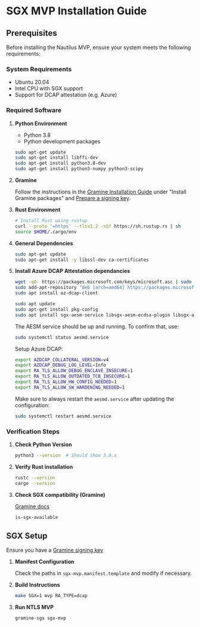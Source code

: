 # **SGX MVP Installation Guide**

## Prerequisites

Before installing the Nautilus MVP, ensure your system meets the following requirements:

### System Requirements

* Ubuntu 20.04
* Intel CPU with SGX support
* Support for DCAP attestation (e.g. Azure)

### Required Software

1. **Python Environment**
    - Python 3.8
    - Python development packages

    ```sh
    sudo apt-get update
    sudo apt-get install libffi-dev
    sudo apt-get install python3.8-dev
    sudo apt-get install python3-numpy python3-scipy
    ```

2. **Gramine**

    Follow the instructions in the [Gramine Installation Guide](https://gramine.readthedocs.io/en/stable/installation.html#install-gramine-packages-1) under "Install Gramine packages" and [Prepare a signing key](https://gramine.readthedocs.io/en/stable/quickstart.html#prepare-a-signing-key).

3. **Rust Environment**

    ```sh
    # Install Rust using rustup
    curl --proto '=https' --tlsv1.2 -sSf https://sh.rustup.rs | sh
    source $HOME/.cargo/env
    ```

4. **General Dependencies**

    ```sh
    sudo apt-get update
    sudo apt-get install -y libssl-dev ca-certificates
    ```

5. **Install Azure DCAP Attestation dependancies**

    ```sh
    wget -qO- https://packages.microsoft.com/keys/microsoft.asc | sudo apt-key add
    sudo add-apt-repository "deb [arch=amd64] https://packages.microsoft.com/ubuntu/`lsb_release -rs`/prod `lsb_release -cs` main"
    sudo apt install az-dcap-client

    sudo apt update
    sudo apt-get install pkg-config
    sudo apt install sgx-aesm-service libsgx-aesm-ecdsa-plugin libsgx-aesm-quote-ex-plugin
    ```

    The AESM service should be up and running. To confirm that, use:

    ```sh
    sudo systemctl status aesmd.service
    ```

    Setup Azure DCAP:

    ```sh
    export AZDCAP_COLLATERAL_VERSION=v4
    export AZDCAP_DEBUG_LOG_LEVEL=Info
    export RA_TLS_ALLOW_DEBUG_ENCLAVE_INSECURE=1
    export RA_TLS_ALLOW_OUTDATED_TCB_INSECURE=1
    export RA_TLS_ALLOW_HW_CONFIG_NEEDED=1
    export RA_TLS_ALLOW_SW_HARDENING_NEEDED=1
    ```

    Make sure to always restart the `aesmd.service` after updating the configuration:

    ```sh
    sudo systemctl restart aesmd.service
    ```

### Verification Steps

1. **Check Python Version**

    ```sh
    python3 --version  # Should show 3.8.x
    ```

2. **Verify Rust installation**

    ```sh
    rustc --version
    cargo --version
    ```

3. **Check SGX compatibility (Gramine)**

    [Gramine docs](https://gramine.readthedocs.io/en/stable/manpages/is-sgx-available.html#cmdoption-is-sgx-available-quiet)

    ```sh
    is-sgx-available
    ```

## SGX Setup

Ensure you have a [Gramine signing key](https://gramine.readthedocs.io/en/stable/quickstart.html#prepare-a-signing-key)

1. **Manifest Configuration**

    Check the paths in `sgx-mvp.manifest.template` and modify if necessary.

2. **Build Instructions**

    ```sh
    make SGX=1 mvp RA_TYPE=dcap
    ```

3. **Run NTLS MVP**

    ```sh
    gramine-sgx sgx-mvp
    ```